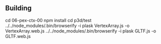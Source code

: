 ## Building

cd 06-pex-ctx-00
npm install
cd p3d/test
../../node_modules/.bin/browserify -i plask VertexArray.js -o VertexArray.web.js
../../node_modules/.bin/browserify -i plask GLTF.js -o GLTF.web.js
